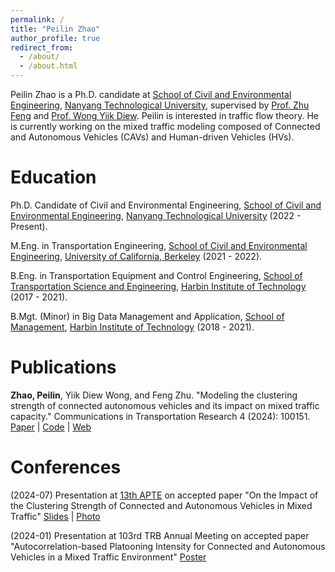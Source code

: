 ```yaml
---
permalink: /
title: "Peilin Zhao"
author_profile: true
redirect_from: 
  - /about/
  - /about.html
---
```


Peilin Zhao is a Ph.D. candidate at [School of Civil and Environmental Engineering](https://www.ntu.edu.sg/cee), [Nanyang Technological University](https://www.ntu.edu.sg/), supervised by [Prof. Zhu Feng](https://dr.ntu.edu.sg/cris/rp/rp00740) and [Prof. Wong Yiik Diew](https://dr.ntu.edu.sg/cris/rp/rp00667). Peilin is interested in traffic flow theory. He is currently working on the mixed traffic modeling composed of Connected and Autonomous Vehicles (CAVs) and Human-driven Vehicles (HVs).

Education
======
Ph.D. Candidate of Civil and Environmental Engineering, [School of Civil and Environmental Engineering](https://www.ntu.edu.sg/cee), [Nanyang Technological University](https://www.ntu.edu.sg/) (2022 - Present).

M.Eng. in Transportation Engineering, [School of Civil and Environmental Engineering](https://ce.berkeley.edu/), [University of California, Berkeley](https://www.berkeley.edu/) (2021 - 2022).

B.Eng. in Transportation Equipment and Control Engineering, [School of Transportation Science and Engineering](https://jtxy.hit.edu.cn/), [Harbin Institute of Technology](https://www.hit.edu.cn/) (2017 - 2021).

B.Mgt. (Minor) in Big Data Management and Application, [School of Management](https://som.hit.edu.cn/), [Harbin Institute of Technology](https://www.hit.edu.cn/) (2018 - 2021).

Publications
======
**Zhao, Peilin**, Yiik Diew Wong, and Feng Zhu. "Modeling the clustering strength of connected autonomous vehicles and its impact on mixed traffic capacity." Communications in Transportation Research 4 (2024): 100151. [Paper](https://doi.org/10.1016/j.commtr.2024.100151) | [Code](https://github.com/Jerry-zpl/API) | [Web](https://jerry-zpl.github.io/publication/2024-COMMTR-100151)

Conferences
======

(2024-07) Presentation at [13th APTE](https://apte2024.sg/) on accepted paper "On the Impact of the Clustering Strength of Connected and Autonomous Vehicles in Mixed Traffic" [Slides](http://jerry-zpl.github.io/files/2024APTE_ZPL.pdf) | [Photo](https://jerry-zpl.github.io/portfolio/APTE2024)

(2024-01) Presentation at 103rd TRB Annual Meeting on accepted paper "Autocorrelation-based Platooning Intensity for Connected and Autonomous Vehicles in a Mixed Traffic Environment" [Poster](http://jerry-zpl.github.io/files/TRB_poster.pdf)


